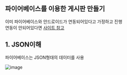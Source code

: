 
<h2>파이어베이스를 이용한 게시판 만들기</h2>

이미 파이어베이스와 안드로이드가 연동되어있다고 가정하고 진행 <br>
연동이 안되어있다면 [사이트 참고](https://minggu92.tistory.com/75?category=928636)


<h2>1. JSON이해</h2>
파이어베이스는 JSON형태의 데이터를 사용



![image](https://user-images.githubusercontent.com/51393580/206904890-2e4c487d-17c1-4aa7-9d16-33a0272db8f0.png)

